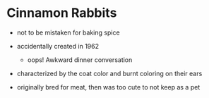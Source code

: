# Cinnamon Rabbits

* not to be mistaken for baking spice

* accidentally created in 1962
    * oops! Awkward dinner conversation

* characterized by the coat color and burnt coloring on their ears

* originally bred for meat, then was too cute to not keep as a pet 